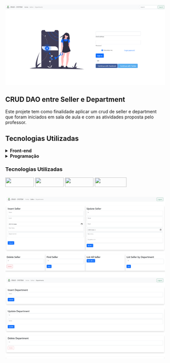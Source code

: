 ![Thumbnail GitHub](https://raw.githubusercontent.com/EduardoRezes/IFPR-DAOLab/main/src/main/webapp/img/home.png)
## CRUD DAO entre Seller e Department

Este projete tem como finalidade aplicar um crud de seller e department que foram iniciados em sala de aula e com as atividades proposta pelo professor.

## Tecnologias Utilizadas

<details>
  <summary><b>Front-end</b></summary>
    
- JavaScript
- HTML
- [BootsTrap](https://getbootstrap.com)
</details>

<details>
  <summary><b>Programação</b></summary>
  
- [Java](https://docs.oracle.com/en/java/)
</details>

### Tecnologias Utilizadas
<div style="row">
   <img align="center" height="30" width="90" src="https://img.shields.io/badge/Java-ED8B00?style=for-the-badge&logo=java&logoColor=white">
   <img align="center" height="30" width="90" src="https://img.shields.io/badge/HTML5-E34F26?style=for-the-badge&logo=html5&logoColor=white">
   <img align="center" height="30" width="90" src="https://img.shields.io/badge/JavaScript-F7DF1E?style=for-the-badge&logo=javascript&logoColor=black">
   <img align="center" height="30" width="100" src="https://img.shields.io/badge/Bootstrap-563D7C?style=for-the-badge&logo=bootstrap&logoColor=white">
</div>
<br>


![Thumbnail GitHub](https://raw.githubusercontent.com/EduardoRezes/IFPR-DAOLab/main/src/main/webapp/img/Seller.png)
![Thumbnail GitHub](https://raw.githubusercontent.com/EduardoRezes/IFPR-DAOLab/main/src/main/webapp/img/department.png)
